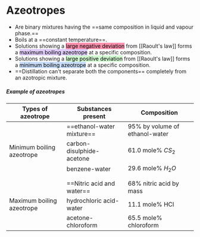 # Azeotropes
- Are binary mixtures having the ==same composition in liquid and vapour phase.==
- Boils at a ==constant temperature==.
- Solutions showing a <mark style="background: #FF5582A6;">large negative deviation</mark> from [[Raoult's law]] forms a <mark style="background: #D2B3FFA6;">maximum boiling azeotrope</mark> at a specific composition.
- Solutions showing a <mark style="background: #BBFABBA6;">large positive deviation</mark> from [[Raoult's law]] forms a <mark style="background: #ADCCFFA6;">minimum boiling azeotrope</mark> at a specific composition.
- ==Distillation can't separate both the components== completely from an azotropic mixture.
##### Example of azeotropes 
| Types of azeotrope        | Substances present        | Composition                    |
| ------------------------- | ------------------------- | ------------------------------ |
|                           | ==ethanol-water mixture== | 95% by volume of ethanol-water |
| Minimum boiling azeotrope | carbon-disulphide-acetone | 61.0 mole% $CS_2$              |
|                           | benzene-water             | 29.6 mole% $H_2O$              |
|                           |                           |                                |
|                           |                           |                                |
|                           | ==Nitric acid and water== | 68% nitric acid by mass        |
| Maximum boiling azeotrope | hydrochloric acid-water   | 11.1 mole% HCl                 |
|                           | acetone-chloroform        | 65.5 mole% chloroform          |

